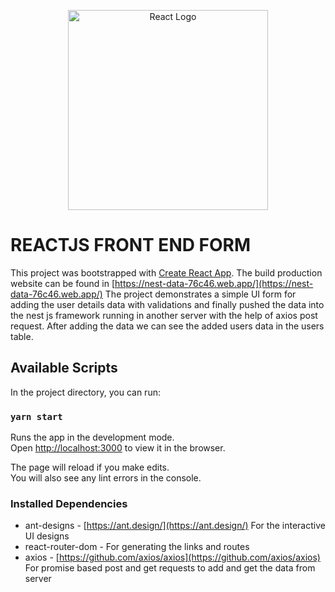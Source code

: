 <p align="center">
  <a href="https://reactjs.org/" target="blank"><img src="https://lh4.googleusercontent.com/sBaxDLU9jP8BOaB8vNld8Yu_dv7V3HZGBNBHiguET93-VXWxm1tO3J6PtAWEg46cBAicYGZtZEMwRdYO3NYJUKBrEIT18-KvRUAMIHzQ_Q1sagcKZa3hyKVR4hJaf4VpTV3hoAoa" width="320" alt="React Logo" /></a>
</p>


# REACTJS FRONT END FORM

This project was bootstrapped with [Create React App](https://github.com/facebook/create-react-app).
The build production website can be found in [https://nest-data-76c46.web.app/](https://nest-data-76c46.web.app/)
The project demonstrates a simple UI form for adding the user details data with validations and finally pushed the data into the nest js framework running in another server with the help of axios post request. After adding the data we can see the added users data in the users table.

## Available Scripts

In the project directory, you can run:

### `yarn start`

Runs the app in the development mode.\
Open [http://localhost:3000](http://localhost:3000) to view it in the browser.

The page will reload if you make edits.\
You will also see any lint errors in the console.

### Installed Dependencies

- ant-designs - [https://ant.design/](https://ant.design/) For the interactive UI designs
- react-router-dom - For generating the links and routes
- axios - [https://github.com/axios/axios](https://github.com/axios/axios) For promise based post and get requests to add and get the data from server
